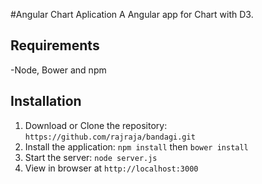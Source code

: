 #Angular Chart Aplication
A Angular app for Chart with D3.

## Requirements

-Node, Bower and npm
## Installation

1. Download or Clone the repository: `https://github.com/rajraja/bandagi.git`
2. Install the application: `npm install` then `bower install`
3. Start the server: `node server.js`
4. View in browser at `http://localhost:3000`
